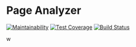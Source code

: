 # Page Analyzer

[![Maintainability](https://api.codeclimate.com/v1/badges/14ef50108ecbe570ec3f/maintainability)](https://codeclimate.com/github/Rustem-A/Page-Analizer/maintainability) [![Test Coverage](https://api.codeclimate.com/v1/badges/14ef50108ecbe570ec3f/test_coverage)](https://codeclimate.com/github/Rustem-A/Page-Analizer/test_coverage) [![Build Status](https://travis-ci.com/Rustem-A/Page-Analyzer.svg?branch=master)](https://travis-ci.com/Rustem-A/Page-Analyzer)

w